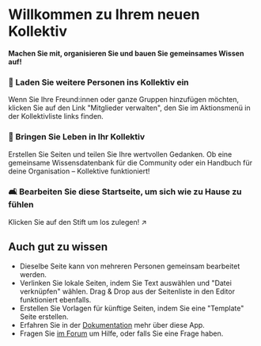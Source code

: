 # Willkommen zu Ihrem neuen Kollektiv

**Machen Sie mit, organisieren Sie und bauen Sie gemeinsames Wissen auf!**


### 👥 Laden Sie weitere Personen ins Kollektiv ein

Wenn Sie Ihre Freund:innen oder ganze Gruppen hinzufügen möchten, klicken Sie auf den Link "Mitglieder verwalten", den Sie im Aktionsmenü in der Kollektivliste links finden.

### 🌱 Bringen Sie Leben in Ihr Kollektiv

Erstellen Sie Seiten und teilen Sie Ihre wertvollen Gedanken. Ob eine gemeinsame Wissensdatenbank für die Community oder ein Handbuch für deine Organisation – Kollektive funktioniert!

### 🛋️ Bearbeiten Sie diese Startseite, um sich wie zu Hause zu fühlen

Klicken Sie auf den Stift um los zulegen! ↗️


## Auch gut zu wissen

* Dieselbe Seite kann von mehreren Personen gemeinsam bearbeitet werden.
* Verlinken Sie lokale Seiten, indem Sie Text auswählen und "Datei verknüpfen" wählen. Drag & Drop aus der Seitenliste in den Editor funktioniert ebenfalls.
* Erstellen Sie Vorlagen für künftige Seiten, indem Sie eine "Template" Seite erstellen.
* Erfahren Sie in der [Dokumentation](https://collectivecloud.gitlab.io/collectives/) mehr über diese App.
* Fragen Sie [im Forum](https://help.nextcloud.com/c/apps/collectives/174) um Hilfe, oder falls Sie eine Frage haben.
